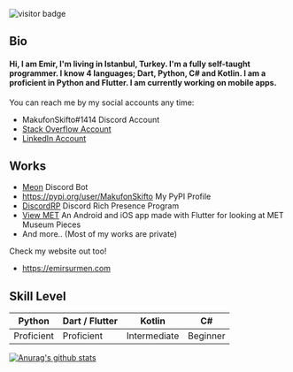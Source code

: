 ![visitor badge](https://visitor-badge.glitch.me/badge?page_id=makufonskifto.visitor-badge)

## Bio

#### Hi, I am Emir, I'm living in Istanbul, Turkey. I'm a fully self-taught programmer. I know 4 languages; Dart, Python, C# and Kotlin. I am a proficient in Python and Flutter. I am currently working on mobile apps.

You can reach me by my social accounts any time:
* MakufonSkifto#1414 Discord Account
* [Stack Overflow Account](https://stackoverflow.com/users/12920146/emir-s%c3%bcrmen)
* [LinkedIn Account](https://www.linkedin.com/in/emir-surmen/)

## Works
* [Meon](https://top.gg/bot/713066005911568424) Discord Bot
* https://pypi.org/user/MakufonSkifto My PyPI Profile
* [DiscordRP](https://github.com/MakufonSkifto/discordrp) Discord Rich Presence Program
* [View MET](https://github.com/MakufonSkifto/view_met) An Android and iOS app made with Flutter for looking at MET Museum Pieces
* And more.. (Most of my works are private)

Check my website out too!
* https://emirsurmen.com

## Skill Level
| Python        | Dart / Flutter | Kotlin         | C#              |
| ------------- |----------------|----------------| ----------------|
| Proficient    | Proficient     | Intermediate   | Beginner        |

[![Anurag's github stats](https://github-readme-stats.vercel.app/api?username=makufonskifto&count_private=true&show_icons=true&theme=dark)](https://github.com/anuraghazra/github-readme-stats)
